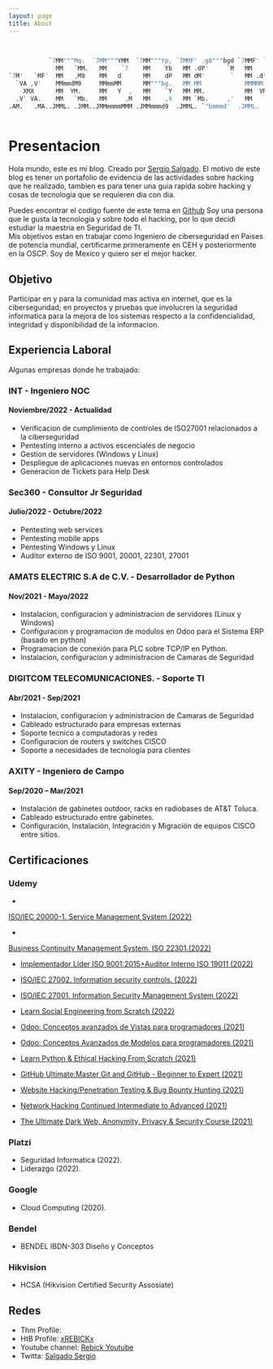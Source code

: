 ```yaml
---
layout: page
title: About
---
```

```S                                                                                                                                                       
                                                                                       
                                                                                       
           `7MM"""Mq.  `7MM"""YMM  `7MM"""Yp, `7MMF' .g8"""bgd `7MMF' `YMM'            
             MM   `MM.   MM    `7    MM    Yb   MM .dP'     `M   MM   .M'              
`7M'   `MF'  MM   ,M9    MM   d      MM    dP   MM dM'       `   MM .d"     `7M'   `MF'
  `VA ,V'    MMmmdM9     MMmmMM      MM"""bg.   MM MM            MMMMM.       `VA ,V'  
    XMX      MM  YM.     MM   Y  ,   MM    `Y   MM MM.           MM  VMA        XMX    
  ,V' VA.    MM   `Mb.   MM     ,M   MM    ,9   MM `Mb.     ,'   MM   `MM.    ,V' VA.  
.AM.   .MA..JMML. .JMM..JMMmmmmMMM .JMMmmmd9  .JMML. `"bmmmd'  .JMML.   MMb..AM.   .MA.
                                                                                                                                                
```

# [](#header-1)Presentacion
Hola mundo, este es mi blog. Creado por <a rel="me" target="_blank" href="https://twitter.com/SalgadoSergio17">Sergio Salgado</a>. El motivo de este blog es tener un portafolio de evidencia de las actividades sobre hacking que he realizado, tambien es para tener una guia rapida sobre hacking y cosas de tecnologia que se requieren dia con dia.

Puedes encontrar el codigo fuente de este tema en <a href="https://github.com/SupunKavinda/jekyll-theme-leaf">Github</a>
Soy una persona que le gusta la tecnologia y sobre todo el hacking, por lo que decidi estudiar la maestria en Seguridad de TI.  
Mis objetivos estan en trabajar como Ingeniero de ciberseguridad en Paises de potencia mundial, certificarme primeramente en CEH y posteriormente en la OSCP. 
Soy de Mexico y quiero ser el mejor hacker.

## [](#header-2)Objetivo
Participar en y para la comunidad mas activa en internet, que es la ciberseguridad; en proyectos y pruebas que involucren la seguridad informatica para la mejora de los sistemas respecto a la confidencialidad, integridad y disponibilidad de la informacion.

## [](#header-2)Experiencia Laboral

Algunas empresas donde he trabajado:
### [](#header-3) INT - Ingeniero NOC
#### [](#header-4) Noviembre/2022 - Actualidad
*   Verificacion de cumplimiento de controles de ISO27001 relacionados a la ciberseguridad
*   Pentesting interno a activos escenciales de negocio
*   Gestion de servidores (Windows y Linux)
*   Despliegue de aplicaciones nuevas en entornos controlados
*   Generacion de Tickets para Help Desk

### [](#header-3) Sec360 - Consultor Jr Seguridad
#### [](#header-4) Julio/2022 - Octubre/2022
*   Pentesting web services 
*   Pentesting mobile apps
*   Pentesting Windows y Linux
*   Auditor externo de ISO 9001, 20001, 22301, 27001 

### [](#header-3) AMATS ELECTRIC S.A de C.V. - Desarrollador de Python
#### [](#header-4) Nov/2021 - Mayo/2022
*   Instalacion, configuracion y administracion de servidores (Linux y Windows)
*   Configuracion y programacion de modulos en Odoo para el Sistema ERP (basado en python)
*   Programacion de conexión para PLC sobre TCP/IP en Python.
*   Instalacion, configuracion y administracion de Camaras de Seguridad

### [](#header-3) DIGITCOM TELECOMUNICACIONES. - Soporte TI
#### [](#header-4) Abr/2021 - Sep/2021
*   Instalacion, configuracion y administracion de Camaras de Seguridad
*   Cableado estructurado para empresas externas
*   Soporte tecnico a computadoras y redes
*   Configuracion de routers y switches CISCO
*   Soporte a necesidades de tecnología para clientes

### [](#header-3) AXITY - Ingeniero de Campo
#### [](#header-4) Sep/2020 – Mar/2021
*   Instalación de gabinetes outdoor, racks en radiobases de AT&T Toluca.
*   Cableado estructurado entre gabinetes.
*   Configuración, Instalación, Integración y Migración de equipos CISCO entre sitios.

## [](#header-2)Certificaciones

### [](#header-3)Udemy

*   <a href="https://www.udemy.com/course/isoiec-20000-1-it-service-management-system">
ISO/IEC 20000-1. Service Management System (2022)</a>

*   <a href="https://www.udemy.com/course/business-continuity-management-system-iso-22301">
Business Continuity Management System. ISO 22301.(2022)</a>

*   <a href="https://www.udemy.com/course/iso-90012015-interpretacion-implementacion-y-"> Implementador Líder ISO 9001:2015+Auditor Interno ISO 19011 (2022)</a>

*   <a href="https://www.udemy.com/course/isoiec-27001-information-security-management-system">ISO/IEC 27002. Information security controls. (2022)</a>

*   <a href="https://www.udemy.com/course/isoiec-27001-information-security-management-system">ISO/IEC 27001. Information Security Management System (2022)</a>

*   <a href="https://www.udemy.com/course/learn-social-engineering-from-scratch/">Learn Social Engineering from Scratch (2022)</a> 

*   <a href="https://www.udemy.com/course/odoo-vistas-avanzadas-programadores/">Odoo: Conceptos avanzados de Vistas para programadores (2021)</a> 

*   <a href="https://www.udemy.com/course/odoo-modelos-avanzados-programadores/">Odoo: Conceptos Avanzados de Modelos para programadores (2021)</a>  

*   <a href="https://www.udemy.com/course/learn-python-and-ethical-hacking-from-scratch/">Learn Python & Ethical Hacking From Scratch (2021)</a> 

*   <a href="https://www.udemy.com/course/github-ultimate/">GitHub Ultimate:Master Git and GitHub - Beginner to Expert (2021)</a> 

*   <a href="https://www.udemy.com/course/learn-website-hacking-penetration-testing-from-scratch/">Website Hacking/Penetration Testing & Bug Bounty Hunting (2021)</a> 

*   <a href="https://www.udemy.com/course/network-hacking-continued-intermediate-to-advanced/">Network Hacking Continued Intermediate to Advanced (2021)</a> 

*   <a href="https://www.udemy.com/course/the-ultimate-dark-web-anonymity-privacy-security-course/">The Ultimate Dark Web, Anonymity, Privacy & Security Course (2021)</a> 

### [](#header-3)Platzi 
*   Seguridad Informatica (2022).
*   Liderazgo (2022).

### [](#header-3)Google 
*   Cloud Computing (2020).

### [](#header-3)Bendel
*   BENDEL IBDN-303 Diseño y Conceptos

### [](#header-3)Hikvision
*   HCSA (Hikvision Certified Security Assosiate)

## [](#header-2)Redes

*   Thm Profile: <script src="https://tryhackme.com/badge/1128829"></script>
*   HtB Profile: <a href="https://app.hackthebox.com/profile/518012">xREBICKx</a>
*   Youtube channel: <a href="http://youtube.com/user/xinexpek">Rebick Youtube</a>
*   Twitta: <a href="https://twitter.com/SalgadoSergio17">Salgado Sergio</a>